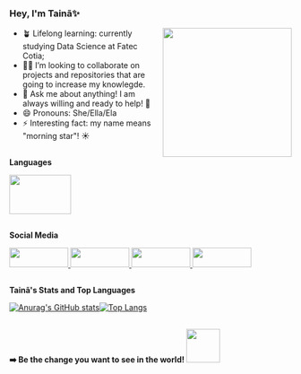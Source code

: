 ### Hey, I'm Tainã✨
<img align='right' src="https://media.giphy.com/media/ieyl9zmCjO4b4t6qoY/giphy.gif" width="230">


- 🪴 Lifelong learning: currently studying Data Science at Fatec Cotia;
- 🤝🏾 I’m looking to collaborate on projects and repositories that are going to increase my knowlegde.
- 💬 Ask me about anything! I am always willing and ready to help! 💖
- 😄 Pronouns: She/Ella/Ela
- ⚡ Interesting fact: my name means "morning star"! ☀️



##
 
<b>Languages</b> 

 <img height="70" width="110" src="https://cdn.jsdelivr.net/gh/devicons/devicon/icons/java/java-original-wordmark.svg" />
 
 
## 
 
 <b>Social Media</b>
 
 <a href="https://discordapp.com/users/774408558438907945/" target="_blank"><img height="35" width="105" src="https://img.shields.io/badge/Discord-7289DA?style=for-the-badge&logo=discord&logoColor=white" > </a> 
 <a href="https://www.linkedin.com/in/tainaxsp/" target="_blank"><img height="35" width="105" src="https://img.shields.io/badge/LinkedIn-0077B5?style=for-the-badge&logo=linkedin&logoColor=white" /> </a>
 <a href="https://mail.google.com/mail/u/?authuser=tainaxavier.corp@gmail.com" target="_blank"><img height="35" width="105" src="https://img.shields.io/badge/Gmail-D14836?style=for-the-badge&logo=gmail&logoColor=white" /> </a>
  <a href="https://wa.me/<5511912715003>" target="_blank"><img height="35" width="105" src="https://img.shields.io/badge/WhatsApp-25D366?style=for-the-badge&logo=whatsapp&logoColor=white" /> </a>
 
##          
          








<b>Tainã's Stats and Top Languages</b>

[![Anurag's GitHub stats](https://github-readme-stats.vercel.app/api?username=taaixsp&theme=midnight-purple&show_icons=true)](https://github.com/anuraghazra/github-readme-stats)[![Top Langs](https://github-readme-stats.vercel.app/api/top-langs/?username=taaixsp&theme=midnight-purple&show_icons=true)](https://github.com/anuraghazra/github-readme-stats)


##

<b> ➡️ Be the change you want to see in the world! </b> <img src="https://media.giphy.com/media/LnQjpWaON8nhr21vNW/giphy.gif" width="60">
